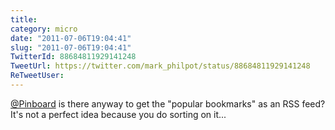 ```yaml
---
title: 
category: micro
date: "2011-07-06T19:04:41"
slug: "2011-07-06T19:04:41"
TwitterId: 88684811929141248
TweetUrl: https://twitter.com/mark_philpot/status/88684811929141248
ReTweetUser: 
---
```


[@Pinboard](https://twitter.com/Pinboard) is there anyway to get the "popular bookmarks" as an RSS feed? It's not a perfect idea because you do sorting on it...
